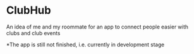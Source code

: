 # ClubHub

An idea of me and my roommate for an app to connect people easier with clubs and club events

*The app is still not finished, i.e. currently in development stage
